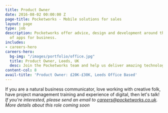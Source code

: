 ```yaml
---
title: Product Owner
date: 2016-08-02 00:00:00 Z
page-title: Pocketworks - Mobile solutions for sales
layout: page
type: job
description: Pocketworks offer advice, design and development around the implementation
  of apps for business.
includes:
- careers-hero
careers-hero:
  bg-img: "/images/portfolio/office.jpg"
  title: Product Owner, Leeds, UK
  desc: Join the Pocketworks team and help us deliver amazing technology experiences
content-col: 8
avail-title: 'Product Owner: £20K-£30K, Leeds Office Based'
---
```


If you are a natural business communicator, love working with creative folk, have project management training and experience of digital, then let's talk!
*If you're interested, please send an email to [careers@pocketworks.co.uk](mailto:careers@pocketworks.co.uk).  More details about this role coming soon*